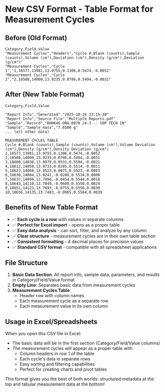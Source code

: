 # New CSV Format - Table Format for Measurement Cycles

## Before (Old Format)
```csv
Category,Field,Value
"Measurement Cycles","Headers","Cycle #,Blank (counts),Sample (counts),Volume (cm³),Deviation (cm³),Density (g/cm³),Deviation (g/cm³)"
"Measurement Cycles","Cycle 1","1,18577,13981,13.9755,0.1306,0.5474,-0.0052"
"Measurement Cycles","Cycle 2","2,18588,14009,13.9235,0.0786,0.5494,-0.0031"
```

## After (New Table Format)
```csv
Category,Field,Value

"Report Info","Generated","2025-10-16 23:15:30"
"Report Info","Source File","Multiple Reports.pdf"
"Sample","Record","RHH646-ORA-0070 24-3 -- SOP TECH IN"
"Sample","Sample mass","7.6500 g"
... (all other data)

MEASUREMENT CYCLES TABLE
Cycle #,Blank (counts),Sample (counts),Volume (cm³),Volume Deviation (cm³),Density (g/cm³),Density Deviation (g/cm³)
1,18577,13981,13.9755,0.1306,0.5474,-0.0052
2,18588,14009,13.9235,0.0786,0.5494,-0.0031
3,18600,14030,13.8979,0.0531,0.5504,-0.0021
4,18612,14050,13.8733,0.0285,0.5514,-0.0011
5,18623,14068,13.8523,0.0075,0.5523,-0.0003
6,18630,14084,13.8241,-0.0208,0.5534,0.0008
7,18637,14099,13.7994,-0.0454,0.5544,0.0018
8,18643,14110,13.7848,-0.0600,0.5550,0.0024
9,18651,14123,13.7693,-0.0755,0.5556,0.0030
10,18656,14135,13.7483,-0.0965,0.5564,0.0039
```

## Benefits of New Table Format
- ✅ **Each cycle is a row** with values in separate columns
- ✅ **Perfect for Excel import** - opens as a proper table
- ✅ **Easy data analysis** - can sort, filter, and analyze by any column
- ✅ **Clear structure** - measurement cycles are in their own table section
- ✅ **Consistent formatting** - 4 decimal places for precision values
- ✅ **Standard CSV format** - compatible with all spreadsheet applications

## File Structure
1. **Basic Data Section**: All report info, sample data, parameters, and results in Category/Field/Value format
2. **Empty Line**: Separates basic data from measurement cycles
3. **Measurement Cycles Table**: 
   - Header row with column names
   - Each measurement cycle as a separate row
   - Each measurement value in its own column

## Usage in Excel/Spreadsheets
When you open this CSV file in Excel:
- The basic data will be in the first section (Category/Field/Value columns)
- The measurement cycles will appear as a proper table with:
  - Column headers in row 1 of the table
  - Each cycle's data in separate rows
  - Easy sorting and filtering capabilities
  - Perfect for creating charts and pivot tables

This format gives you the best of both worlds: structured metadata at the top and tabular measurement data at the bottom!